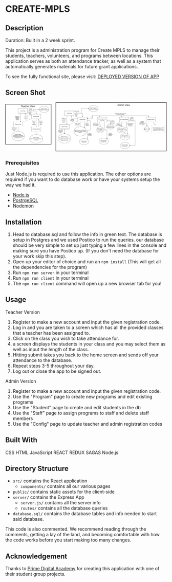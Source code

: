 # CREATE-MPLS

## Description

Duration: Built in a 2 week sprint.

This project is a administration program for Create MPLS to manage their students, teachers, volunteers, and programs between locations. This application serves as both an attendance tracker, as well as a system that automatically generates materials for future grant applications.

To see the fully functional site, please visit: [DEPLOYED VERSION OF APP](www.heroku.com)

## Screen Shot

![Project Flowchart Diagram](public/creatempls_diagram.png?raw=true)

### Prerequisites

Just Node.js is required to use this application. The other options are required if you want to do database work or have your systems setup the way we had it.

- [Node.js](https://nodejs.org/en/)
- [PostrgeSQL](https://www.postgresql.org/)
- [Nodemon](https://nodemon.io/)


## Installation

1. Head to database.sql and follow the info in green text. The database is setup in Postgres and we used Postico to run the queries. our database should be very simple to set up just typing a few lines in the console and making sure you have Postico up. (If you don't need the database for your work skip this step).
2. Open up your editor of choice and run an `npm install` (This will get all the dependencies for the program)
4. Run `npm run server` in your terminal
5. Run `npm run client` in your terminal
6. The `npm run client` command will open up a new browser tab for you!

## Usage

Teacher Version
1. Register to make a new account and input the given registration code.
2. Log in and you are taken to a screen which has all the provided classes that a teacher has been assigned to. 
3. Click on the class you wish to take attendance for.
4. a screen displays the students in your class and you may select them as well as input the length of the class. 
5. Hitting submit takes you back to the home screen and sends off your attendance to the database.
6. Repeat steps 3-5 throughout your day.
7. Log out or close the app to be signed out. 

Admin Version
1. Register to make a new account and input the given registration code.
2. Use the "Program" page to create new programs and edit existing programs
3. Use the "Student" page to create and edit students in the db
4. Use the "Staff" page to assign programs to staff and delete staff members
5. Use the "Config" page to update teacher and admin registration codes




## Built With

CSS
HTML
JavaScript
REACT
REDUX
SAGAS
Node.js

## Directory Structure

- `src/` contains the React application
    - `components/` contains all our various pages
- `public/` contains static assets for the client-side
- `server/` contains the Express App
    - `server.js/` contains all the server info
    - `routes/` contains all the database queries
- `database.sql/` contains the database tables and info needed to start said database.

This code is also commented. We recommend reading through the comments, getting a lay of the land, and becoming comfortable with how the code works before you start making too many changes.

## Acknowledgement
Thanks to [Prime Digital Academy](www.primeacademy.io) for creating this application with one of their student group projects.
